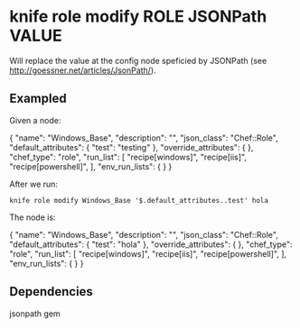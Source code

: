 # knife role modify ROLE JSONPath VALUE

Will replace the value at the config node speficied by JSONPath (see  http://goessner.net/articles/JsonPath/).

## Exampled
Given a node:

{
  "name": "Windows_Base",
  "description": "",
  "json_class": "Chef::Role",
  "default_attributes": {
    "test": "testing"
  },
  "override_attributes": {
  },
  "chef_type": "role",
  "run_list": [
    "recipe[windows]",
    "recipe[iis]",
    "recipe[powershell]",
  ],
  "env_run_lists": {
  }
}

After we run:

    knife role modify Windows_Base '$.default_attributes..test' hola

The node is:

{
  "name": "Windows_Base",
  "description": "",
  "json_class": "Chef::Role",
  "default_attributes": {
    "test": "hola"
  },
  "override_attributes": {
  },
  "chef_type": "role",
  "run_list": [
    "recipe[windows]",
    "recipe[iis]",
    "recipe[powershell]",
  ],
  "env_run_lists": {
  }
}

## Dependencies

jsonpath gem
